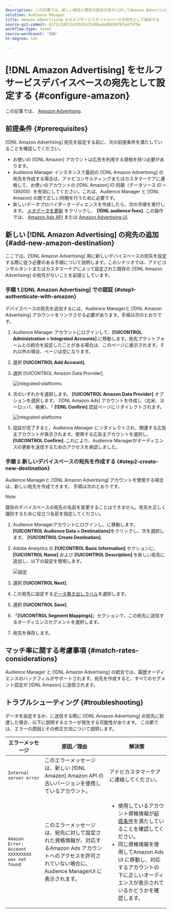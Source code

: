 ```yaml
---
description: この記事では、新しい統合と既存の統合の両方に対してAmazon Advertising を設定する方法について説明します。
solution: Audience Manager
title: Amazon Advertising をセルフサービスデバイスベースの宛先として設定する
source-git-commit: 01f3c2d813a91b8541bd8ba8a8b030f67a4f979e
workflow-type: tm+mt
source-wordcount: '566'
ht-degree: 53%

---
```



# [!DNL Amazon Advertising] をセルフサービスデバイスベースの宛先として設定する  {#configure-amazon}

この記事では、 [Amazon Advertising](https://advertising.amazon.com/API/docs/en-us).

## 前提条件 {#prerequisites}

[!DNL Amazon Advertising] 宛先を設定する前に、次の前提条件を満たしていることを確認してください。

* お使いの [!DNL Amazon] アカウントは広告を利用する資格を持つ必要があります。
* Audience Manager インスタンスで最初の [!DNL Amazon Advertising] の宛先を作成する場合は、アドビコンサルティングまたはカスタマーケアに連絡して、お使いのアカウントの [!DNL Amazon] ID 同期（データソース ID = 139200）を有効にしてください。これは、Audience Manager と [!DNL Amazon] の間で正しい同期を行うために必要です。
* 新しいデータプロバイダーオーディエンスを作成したら、次の手順を実行します。 [メタデータを更新](https://advertising.amazon.com/API/docs/en-us/data-provider/openapi#tag/Metadata/paths/~1v2~1dp~1audiencemetadata~1%7BaudienceId%7D/put) をクリックし、 **[!DNL audience fees]**. この操作では、 [Amazon Ads API](https://advertising.amazon.com/API/docs/en-us/guides/onboarding/apply-for-access) または [Amazon Advertising UI](https://advertising.amazon.com/).

## 新しい [!DNL Amazon Advertising] の宛先の追加 {#add-new-amazon-destination}

ここでは、[!DNL Amazon Advertising] 用に新しいデバイスベースの宛先を設定する際に従う必要のある手順について説明します。このシナリオでは、アドビコンサルタントまたはカスタマーケアによって設定された既存の [!DNL Amazon Advertising] の宛先がないことを前提としています。

### 手順 1.[!DNL Amazon Advertising] での認証  {#step1-authenticate-with-amazon}

デバイスベースの宛先を追加するには、Audience Managerと [!DNL Amazon Advertising] アカウントをリンクさせる必要があります。手順は次のとおりです。

1. Audience Manager アカウントにログインして、**[!UICONTROL Administration > Integrated Accounts]** に移動します。宛先プラットフォームとの統合を設定したことがある場合は、このページに表示されます。それ以外の場合、ページは空になります。
1. 選択 **[!UICONTROL Add Account]**.
1. 選択 [!UICONTROL Amazon Data Provider].

   ![integrated-platforms](assets/dbd-amazon-without-options.png)

1. 次のいずれかを選択します。 **[!UICONTROL Amazon Data Provider]** オプションを選択します。 [!DNL Amazon Ads] アカウントを作成し（北米、ヨーロッパ、極東）、「 **[!DNL Confirm]** 認証ページにリダイレクトされます。

   ![integrated-platforms](assets/dbd-amazon-with-options.png)

1. 認証が完了すると、Audience Manager にリダイレクトされ、関連する広告主アカウントが表示されます。使用する広告主アカウントを選択し、 **[!UICONTROL Confirm]**. これにより、Audience Managerがオーディエンスの更新を送信するためのアクセスを承認しました。

### 手順 2.新しいデバイスベースの宛先を作成する {#step2-create-new-destination}

Audience Managerと [!DNL Amazon Advertising] アカウントを使用する場合は、新しい宛先を作成できます。 手順は次のとおりです。

>[!NOTE]
>
>既存のデバイスベースの宛先の名前を変更することはできません。宛先を正しく識別するために役立つ名前を指定してください。

1. Audience Managerアカウントにログインし、に移動します。 **[!UICONTROL Audience Data > Destinations]**&#x200B;をクリックし、次を選択します。 **[!UICONTROL Create Destination]**.
1. Adobe Analytics の **[!UICONTROL Basic Information]** セクションに、 **[!UICONTROL Name]** および **[!UICONTROL Description]** を新しい宛先に追加し、以下の設定を使用します。

   ![設定](assets/dbd-new-account-amazon.png)

1. 選択 **[!UICONTROL Next]**.
1. この宛先に設定する[データ書き出しラベル](/help/using/features/data-export-controls.md#controls-labels)を選択します。
1. 選択 **[!UICONTROL Save]**.
1. 「**[!UICONTROL Segment Mappings]**」セクションで、この宛先に送信するオーディエンスセグメントを選択します。
1. 宛先を保存します。

## マッチ率に関する考慮事項 {#match-rates-considerations}

Audience Manager と [!DNL Amazon Advertising] の統合では、履歴オーディエンスのバックフィルがサポートされます。宛先を作成すると、すべてのセグメント認定が [!DNL Amazon] に送信されます。

## トラブルシューティング {#troubleshooting}

データを設定するか、に送信する際に [!DNL Amazon Advertising] の宛先に到達した場合、以下に説明するエラーが発生する可能性があります。 この節では、エラーの原因とその修正方法について説明します。

| エラーメッセージ | 原因／理由 | 解決策 |
|---|---|---|
| `Internal server error` | このエラーメッセージは、新しい [!DNL Amazon] Amazon API の古いバージョンを使用しているアカウント。 | アドビカスタマーケアに連絡してください。 |
| `Amazon Error: Account XXXXXXXXX was not found` | このエラーメッセージは、宛先に対して設定された資格情報が、対応するAmazon Ads アカウントへのアクセスを許可されていない場合に、Audience ManagerUI に表示されます。 | <ul><li>使用しているアカウント資格情報が[前提条件](#prerequisites)を満たしていることを確認してください。</li><li>同じ資格情報を使用してAmazon Ads UI に移動し、対応するアカウントの下に正しいオーディエンスが表示されているかどうかを確認します。 </li></ul> |
